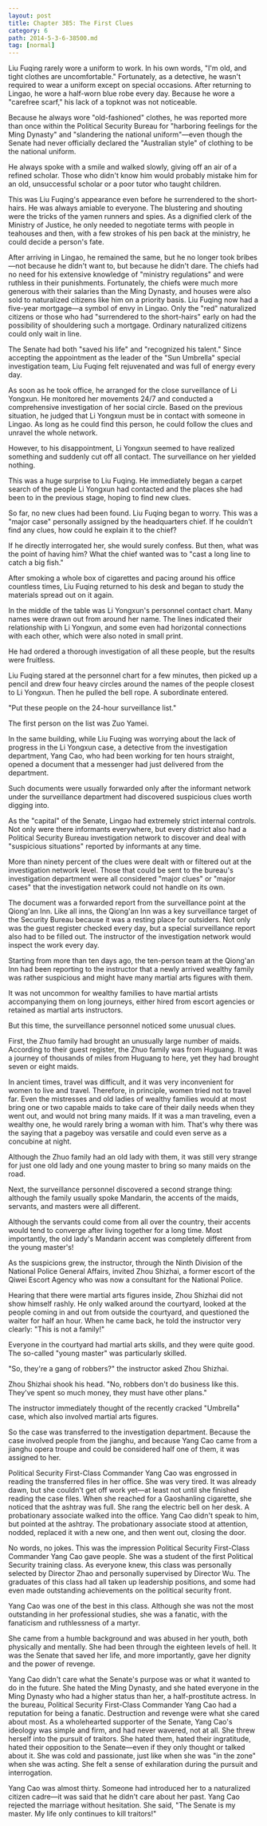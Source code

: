 ```yaml
---
layout: post
title: Chapter 385: The First Clues
category: 6
path: 2014-5-3-6-38500.md
tag: [normal]
---
```


Liu Fuqing rarely wore a uniform to work. In his own words, "I'm old, and tight clothes are uncomfortable." Fortunately, as a detective, he wasn't required to wear a uniform except on special occasions. After returning to Lingao, he wore a half-worn blue robe every day. Because he wore a "carefree scarf," his lack of a topknot was not noticeable.

Because he always wore "old-fashioned" clothes, he was reported more than once within the Political Security Bureau for "harboring feelings for the Ming Dynasty" and "slandering the national uniform"—even though the Senate had never officially declared the "Australian style" of clothing to be the national uniform.

He always spoke with a smile and walked slowly, giving off an air of a refined scholar. Those who didn't know him would probably mistake him for an old, unsuccessful scholar or a poor tutor who taught children.

This was Liu Fuqing's appearance even before he surrendered to the short-hairs. He was always amiable to everyone. The blustering and shouting were the tricks of the yamen runners and spies. As a dignified clerk of the Ministry of Justice, he only needed to negotiate terms with people in teahouses and then, with a few strokes of his pen back at the ministry, he could decide a person's fate.

After arriving in Lingao, he remained the same, but he no longer took bribes—not because he didn't want to, but because he didn't dare. The chiefs had no need for his extensive knowledge of "ministry regulations" and were ruthless in their punishments. Fortunately, the chiefs were much more generous with their salaries than the Ming Dynasty, and houses were also sold to naturalized citizens like him on a priority basis. Liu Fuqing now had a five-year mortgage—a symbol of envy in Lingao. Only the "red" naturalized citizens or those who had "surrendered to the short-hairs" early on had the possibility of shouldering such a mortgage. Ordinary naturalized citizens could only wait in line.

The Senate had both "saved his life" and "recognized his talent." Since accepting the appointment as the leader of the "Sun Umbrella" special investigation team, Liu Fuqing felt rejuvenated and was full of energy every day.

As soon as he took office, he arranged for the close surveillance of Li Yongxun. He monitored her movements 24/7 and conducted a comprehensive investigation of her social circle. Based on the previous situation, he judged that Li Yongxun must be in contact with someone in Lingao. As long as he could find this person, he could follow the clues and unravel the whole network.

However, to his disappointment, Li Yongxun seemed to have realized something and suddenly cut off all contact. The surveillance on her yielded nothing.

This was a huge surprise to Liu Fuqing. He immediately began a carpet search of the people Li Yongxun had contacted and the places she had been to in the previous stage, hoping to find new clues.

So far, no new clues had been found. Liu Fuqing began to worry. This was a "major case" personally assigned by the headquarters chief. If he couldn't find any clues, how could he explain it to the chief?

If he directly interrogated her, she would surely confess. But then, what was the point of having him? What the chief wanted was to "cast a long line to catch a big fish."

After smoking a whole box of cigarettes and pacing around his office countless times, Liu Fuqing returned to his desk and began to study the materials spread out on it again.

In the middle of the table was Li Yongxun's personnel contact chart. Many names were drawn out from around her name. The lines indicated their relationship with Li Yongxun, and some even had horizontal connections with each other, which were also noted in small print.

He had ordered a thorough investigation of all these people, but the results were fruitless.

Liu Fuqing stared at the personnel chart for a few minutes, then picked up a pencil and drew four heavy circles around the names of the people closest to Li Yongxun. Then he pulled the bell rope. A subordinate entered.

"Put these people on the 24-hour surveillance list."

The first person on the list was Zuo Yamei.

In the same building, while Liu Fuqing was worrying about the lack of progress in the Li Yongxun case, a detective from the investigation department, Yang Cao, who had been working for ten hours straight, opened a document that a messenger had just delivered from the department.

Such documents were usually forwarded only after the informant network under the surveillance department had discovered suspicious clues worth digging into.

As the "capital" of the Senate, Lingao had extremely strict internal controls. Not only were there informants everywhere, but every district also had a Political Security Bureau investigation network to discover and deal with "suspicious situations" reported by informants at any time.

More than ninety percent of the clues were dealt with or filtered out at the investigation network level. Those that could be sent to the bureau's investigation department were all considered "major clues" or "major cases" that the investigation network could not handle on its own.

The document was a forwarded report from the surveillance point at the Qiong'an Inn. Like all inns, the Qiong'an Inn was a key surveillance target of the Security Bureau because it was a resting place for outsiders. Not only was the guest register checked every day, but a special surveillance report also had to be filled out. The instructor of the investigation network would inspect the work every day.

Starting from more than ten days ago, the ten-person team at the Qiong'an Inn had been reporting to the instructor that a newly arrived wealthy family was rather suspicious and might have many martial arts figures with them.

It was not uncommon for wealthy families to have martial artists accompanying them on long journeys, either hired from escort agencies or retained as martial arts instructors.

But this time, the surveillance personnel noticed some unusual clues.

First, the Zhuo family had brought an unusually large number of maids. According to their guest register, the Zhuo family was from Huguang. It was a journey of thousands of miles from Huguang to here, yet they had brought seven or eight maids.

In ancient times, travel was difficult, and it was very inconvenient for women to live and travel. Therefore, in principle, women tried not to travel far. Even the mistresses and old ladies of wealthy families would at most bring one or two capable maids to take care of their daily needs when they went out, and would not bring many maids. If it was a man traveling, even a wealthy one, he would rarely bring a woman with him. That's why there was the saying that a pageboy was versatile and could even serve as a concubine at night.

Although the Zhuo family had an old lady with them, it was still very strange for just one old lady and one young master to bring so many maids on the road.

Next, the surveillance personnel discovered a second strange thing: although the family usually spoke Mandarin, the accents of the maids, servants, and masters were all different.

Although the servants could come from all over the country, their accents would tend to converge after living together for a long time. Most importantly, the old lady's Mandarin accent was completely different from the young master's!

As the suspicions grew, the instructor, through the Ninth Division of the National Police General Affairs, invited Zhou Shizhai, a former escort of the Qiwei Escort Agency who was now a consultant for the National Police.

Hearing that there were martial arts figures inside, Zhou Shizhai did not show himself rashly. He only walked around the courtyard, looked at the people coming in and out from outside the courtyard, and questioned the waiter for half an hour. When he came back, he told the instructor very clearly: "This is not a family!"

Everyone in the courtyard had martial arts skills, and they were quite good. The so-called "young master" was particularly skilled.

"So, they're a gang of robbers?" the instructor asked Zhou Shizhai.

Zhou Shizhai shook his head. "No, robbers don't do business like this. They've spent so much money, they must have other plans."

The instructor immediately thought of the recently cracked "Umbrella" case, which also involved martial arts figures.

So the case was transferred to the investigation department. Because the case involved people from the jianghu, and because Yang Cao came from a jianghu opera troupe and could be considered half one of them, it was assigned to her.

Political Security First-Class Commander Yang Cao was engrossed in reading the transferred files in her office. She was very tired. It was already dawn, but she couldn't get off work yet—at least not until she finished reading the case files. When she reached for a Gaoshanling cigarette, she noticed that the ashtray was full. She rang the electric bell on her desk. A probationary associate walked into the office. Yang Cao didn't speak to him, but pointed at the ashtray. The probationary associate stood at attention, nodded, replaced it with a new one, and then went out, closing the door.

No words, no jokes. This was the impression Political Security First-Class Commander Yang Cao gave people. She was a student of the first Political Security training class. As everyone knew, this class was personally selected by Director Zhao and personally supervised by Director Wu. The graduates of this class had all taken up leadership positions, and some had even made outstanding achievements on the political security front.

Yang Cao was one of the best in this class. Although she was not the most outstanding in her professional studies, she was a fanatic, with the fanaticism and ruthlessness of a martyr.

She came from a humble background and was abused in her youth, both physically and mentally. She had been through the eighteen levels of hell. It was the Senate that saved her life, and more importantly, gave her dignity and the power of revenge.

Yang Cao didn't care what the Senate's purpose was or what it wanted to do in the future. She hated the Ming Dynasty, and she hated everyone in the Ming Dynasty who had a higher status than her, a half-prostitute actress. In the bureau, Political Security First-Class Commander Yang Cao had a reputation for being a fanatic. Destruction and revenge were what she cared about most. As a wholehearted supporter of the Senate, Yang Cao's ideology was simple and firm, and had never wavered, not at all. She threw herself into the pursuit of traitors. She hated them, hated their ingratitude, hated their opposition to the Senate—even if they only thought or talked about it. She was cold and passionate, just like when she was "in the zone" when she was acting. She felt a sense of exhilaration during the pursuit and interrogation.

Yang Cao was almost thirty. Someone had introduced her to a naturalized citizen cadre—it was said that he didn't care about her past. Yang Cao rejected the marriage without hesitation. She said, "The Senate is my master. My life only continues to kill traitors!"
